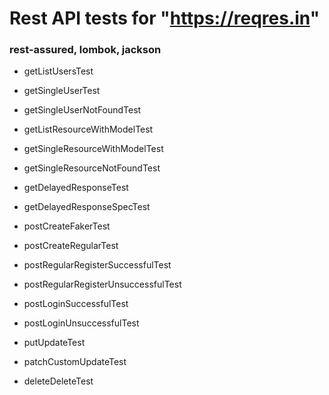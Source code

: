 
# Rest API tests for "https://reqres.in"

### rest-assured, lombok, jackson

* getListUsersTest
* getSingleUserTest
* getSingleUserNotFoundTest
* getListResourceWithModelTest
* getSingleResourceWithModelTest
* getSingleResourceNotFoundTest
* getDelayedResponseTest
* getDelayedResponseSpecTest


* postCreateFakerTest
* postCreateRegularTest
* postRegularRegisterSuccessfulTest
* postRegularRegisterUnsuccessfulTest
* postLoginSuccessfulTest
* postLoginUnsuccessfulTest


* putUpdateTest
* patchCustomUpdateTest
* deleteDeleteTest